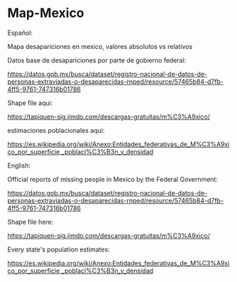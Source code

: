 # Map-Mexico


Español:

Mapa desapariciones en mexico, valores absolutos vs relativos

Datos base de desapariciones por parte de gobierno federal:

https://datos.gob.mx/busca/dataset/registro-nacional-de-datos-de-personas-extraviadas-o-desaparecidas-rnped/resource/57465b84-d7fb-4ff5-9761-747316b01786

Shape file aqui:

https://tapiquen-sig.jimdo.com/descargas-gratuitas/m%C3%A9xico/

estimaciones poblacionales aqui:

https://es.wikipedia.org/wiki/Anexo:Entidades_federativas_de_M%C3%A9xico_por_superficie,_poblaci%C3%B3n_y_densidad

English:

Official reports of missing people in Mexico by the Federal Government:

https://datos.gob.mx/busca/dataset/registro-nacional-de-datos-de-personas-extraviadas-o-desaparecidas-rnped/resource/57465b84-d7fb-4ff5-9761-747316b01786

Shape file here:

https://tapiquen-sig.jimdo.com/descargas-gratuitas/m%C3%A9xico/

Every state's population estimates:

https://es.wikipedia.org/wiki/Anexo:Entidades_federativas_de_M%C3%A9xico_por_superficie,_poblaci%C3%B3n_y_densidad
